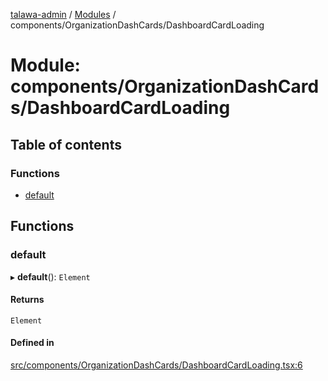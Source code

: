 [talawa-admin](../README.md) / [Modules](../modules.md) / components/OrganizationDashCards/DashboardCardLoading

# Module: components/OrganizationDashCards/DashboardCardLoading

## Table of contents

### Functions

- [default](components_OrganizationDashCards_DashboardCardLoading.md#default)

## Functions

### default

▸ **default**(): `Element`

#### Returns

`Element`

#### Defined in

[src/components/OrganizationDashCards/DashboardCardLoading.tsx:6](https://github.com/palisadoes/talawa-admin/blob/bf9852d/src/components/OrganizationDashCards/DashboardCardLoading.tsx#L6)
